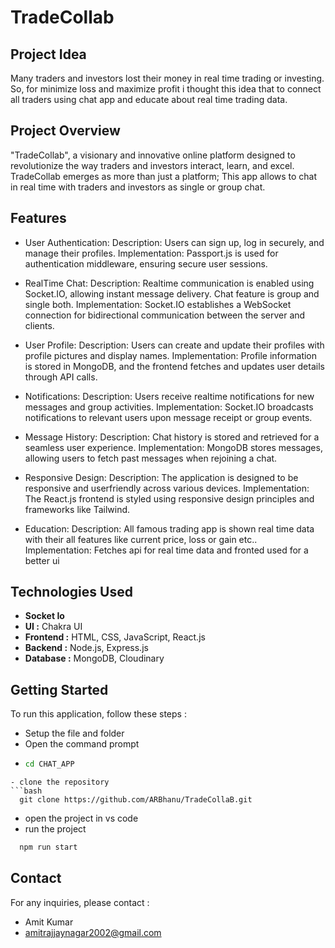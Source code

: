 # TradeCollab

## Project Idea
Many traders and investors lost their money in real time trading or investing. So, for minimize loss and maximize profit i thought this idea that to connect all traders using chat app and educate about real time trading data.

## Project Overview

"TradeCollab", a visionary and innovative online platform designed to revolutionize the way traders and investors interact, learn, and excel. TradeCollab emerges as more than just a platform; This app allows to chat in real time with traders and investors as single or group chat.

## Features

- User Authentication:
 Description: Users can sign up, log in securely, and manage their profiles.
 Implementation: Passport.js is used for authentication middleware, ensuring secure user sessions.

- RealTime Chat:
 Description: Realtime communication is enabled using Socket.IO, allowing instant message delivery. Chat feature is group and single both.
 Implementation: Socket.IO establishes a WebSocket connection for bidirectional communication between the server and clients.

- User Profile:
 Description: Users can create and update their profiles with profile pictures and display names.
 Implementation: Profile information is stored in MongoDB, and the frontend fetches and updates user details through API calls.

- Notifications:
 Description: Users receive realtime notifications for new messages and group activities.
 Implementation: Socket.IO broadcasts notifications to relevant users upon message receipt or group events.

- Message History:
 Description: Chat history is stored and retrieved for a seamless user experience.
 Implementation: MongoDB stores messages, allowing users to fetch past messages when rejoining a chat.

- Responsive Design:
 Description: The application is designed to be responsive and userfriendly across various devices.
 Implementation: The React.js frontend is styled using responsive design principles and frameworks like Tailwind.

- Education:
 Description: All famous trading app is shown real time data with their all features like current price, loss or gain etc..
 Implementation: Fetches api for real time data and fronted used for a better ui

## Technologies Used
- **Socket Io**
- **UI :** Chakra UI
- **Frontend :** HTML, CSS, JavaScript, React.js
- **Backend :** Node.js, Express.js
- **Database :** MongoDB, Cloudinary

## Getting Started

To run this application, follow these steps :
- Setup the file and folder
- Open the command prompt
- ```bash
  cd CHAT_APP
```
- clone the repository
```bash
  git clone https://github.com/ARBhanu/TradeCollaB.git
```
- open the project in vs code
- run the project
```bash
  npm run start
```

## Contact

For any inquiries, please contact :
- Amit Kumar
- amitrajjaynagar2002@gmail.com

